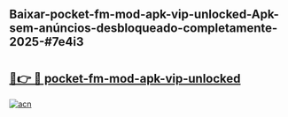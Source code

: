 ## Baixar-pocket-fm-mod-apk-vip-unlocked-Apk-sem-anúncios-desbloqueado-completamente-2025-#7e4i3

# <h2><a href="https://ainizakaria.my?title=pocket-fm-mod-apk-vip-unlocked&ref=20M">🔗👉 🔴 pocket-fm-mod-apk-vip-unlocked</a></h2>

[![acn](https://github.com/user-attachments/assets/0f9c940e-d8b0-45ae-aac7-cd30a18b3e1c)](https://ainizakaria.my?title=pocket-fm-mod-apk-vip-unlocked&ref=20M)

